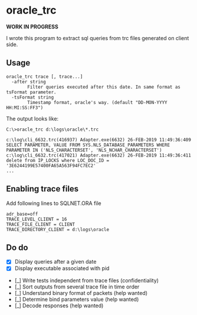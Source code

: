 # oracle_trc

**WORK IN PROGRESS**

I wrote this program to extract sql queries from trc files generated on client side.


## Usage
```
oracle_trc trace [, trace...]
  -after string
        Filter queries executed after this date. In same format as tsFormat parameter.
  -tsFormat string
        Timestamp format, oracle's way. (default "DD-MON-YYYY HH:MI:SS:FF3")
```

The output looks like:

```
C:\>oracle_trc d:\logs\oracle\*.trc

c:\log\cli_6632.trc(416937) Adapter.exe(6632) 26-FEB-2019 11:49:36:409 SELECT PARAMETER, VALUE FROM SYS.NLS_DATABASE_PARAMETERS WHERE PARAMETER IN ('NLS_CHARACTERSET', 'NLS_NCHAR_CHARACTERSET')
c:\log\cli_6632.trc(417021) Adapter.exe(6632) 26-FEB-2019 11:49:36:411 delete from IP_LOCKS where LOC_DOC_ID = '3E6244199E57400FA65A563F94FC7EC2'
...
```

## Enabling trace files
Add following lines to SQLNET.ORA file

```
adr_base=off
TRACE_LEVEL_CLIENT = 16
TRACE_FILE_CLIENT = CLIENT
TRACE_DIRECTORY_CLIENT = d:\logs\oracle
```

## Do do

- [X] Display queries after a given date
- [X] Display executable associated with pid
- [_] Write tests independent from trace files (confidentiality) 
- [_] Sort outputs from several trace file in time order
- [_] Understand binary format of packets (help wanted)
- [_] Determine bind parameters value (help wanted)
- [_] Decode responses (help wanted)

